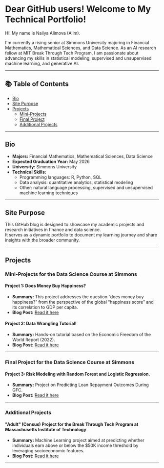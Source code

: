 # Dear GitHub users! Welcome to My Technical Portfolio! 

Hi! My name is Nailya Alimova (Alim). 

I'm currently a rising senior at Simmons University majoring in Financial Mathematics, Mathematical Sciences, and Data Science.
As an AI research fellow at MIT Break Through Tech Program, I am passionate about advancing my skills in statistical modeling, supervised and unsupervised machine learning, and generative AI.

---

## 📚 Table of Contents
- [Bio](#bio)
- [Site Purpose](#site-purpose)
- [Projects](#projects)
  - [Mini-Projects](#stat228-mini-projects)
  - [Final Project](#stat228-final-project)
  - [Additional Projects](#additional-projects)

---

## Bio

- **Majors:** Financial Mathematics, Mathematical Sciences, Data Science
- **Expected Graduation Year:** May 2026
- **University:** Simmons University
- **Technical Skills:**  
  - Programming languages: R, Python, SQL 
  - Data analysis: quantitative analytics, statistical modeling
  - Other: natural language processing, supervised and unsupervised machine learning techniques  
---

## Site Purpose

This GitHub blog is designed to showcase my academic projects and research initiatives in finance and data science.  
It serves as a dynamic portfolio to document my learning journey and share insights with the broader community.

---

## Projects

### Mini-Projects for the Data Science Course at Simmons

#### Project 1: Does Money Buy Happiness?
- **Summary:**
  This project addresses the question “does money buy happiness?” from the perspective of the global “happiness score” and its correlation to GDP per capita.
- **Blog Post:** [Read it here](https://github.com/naiilya/does-money-buy-happiness-miniproject1)
  
#### Project 2: Data Wrangling Tutorial!
- **Summary:**
  Hands-on tutorial based on the Economic Freedom of the World Report (2022).
- **Blog Post:** [Read it here](https://github.com/naiilya/economic-freedom-world-report-miniproject2)

---

### Final Project for the Data Science Course at Simmons

#### Project 3: Risk Modeling with Random Forest and Logistic Regression.
- **Summary:**
  Project on Predicting Loan Repayment Outcomes During GFC.
- **Blog Post:** [Read it here](https://github.com/naiilya/final-project-stat228)

---

### Additional Projects

#### "Adult" (Census) Project for the Break Through Tech Program at Massachusetts Institute of Technology
- **Summary:**
Machine Learning project aimed at predicting whether individuals earn above or below the $50K income threshold by leveraging socioeconomic features.
- **Blog Post:** [Read it here](https://github.com/naiilya/adult_census_project_MIT)
---

